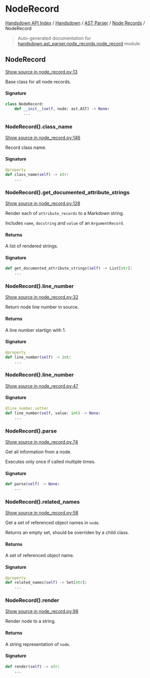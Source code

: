 # NodeRecord

[Handsdown API Index](../../../README.md#handsdown-api-index) /
[Handsdown](../../index.md#handsdown) /
[AST Parser](../index.md#ast-parser) /
[Node Records](./index.md#node-records) /
NodeRecord

> Auto-generated documentation for [handsdown.ast_parser.node_records.node_record](https://github.com/vemel/handsdown/blob/main/handsdown/ast_parser/node_records/node_record.py) module.

## NodeRecord

[Show source in node_record.py:13](https://github.com/vemel/handsdown/blob/main/handsdown/ast_parser/node_records/node_record.py#L13)

Base class for all node records.

#### Signature

```python
class NodeRecord:
    def __init__(self, node: ast.AST) -> None:
        ...
```

### NodeRecord().class_name

[Show source in node_record.py:146](https://github.com/vemel/handsdown/blob/main/handsdown/ast_parser/node_records/node_record.py#L146)

Record class name.

#### Signature

```python
@property
def class_name(self) -> str:
    ...
```

### NodeRecord().get_documented_attribute_strings

[Show source in node_record.py:128](https://github.com/vemel/handsdown/blob/main/handsdown/ast_parser/node_records/node_record.py#L128)

Render each of `attribute_records` to a Markdown string.

Includes `name`, `docstring` and `value` of an `ArgumentRecord`.

#### Returns

A list of rendered strings.

#### Signature

```python
def get_documented_attribute_strings(self) -> List[str]:
    ...
```

### NodeRecord().line_number

[Show source in node_record.py:32](https://github.com/vemel/handsdown/blob/main/handsdown/ast_parser/node_records/node_record.py#L32)

Return node line number in source.

#### Returns

A line number startign with 1.

#### Signature

```python
@property
def line_number(self) -> int:
    ...
```

### NodeRecord().line_number

[Show source in node_record.py:47](https://github.com/vemel/handsdown/blob/main/handsdown/ast_parser/node_records/node_record.py#L47)

#### Signature

```python
@line_number.setter
def line_number(self, value: int) -> None:
    ...
```

### NodeRecord().parse

[Show source in node_record.py:74](https://github.com/vemel/handsdown/blob/main/handsdown/ast_parser/node_records/node_record.py#L74)

Get all information from a node.

Executes only once if called multiple times.

#### Signature

```python
def parse(self) -> None:
    ...
```

### NodeRecord().related_names

[Show source in node_record.py:58](https://github.com/vemel/handsdown/blob/main/handsdown/ast_parser/node_records/node_record.py#L58)

Get a set of referenced object names in `node`.

Returns an empty set, should be overriden by a child class.

#### Returns

A set of referenced object name.

#### Signature

```python
@property
def related_names(self) -> Set[str]:
    ...
```

### NodeRecord().render

[Show source in node_record.py:98](https://github.com/vemel/handsdown/blob/main/handsdown/ast_parser/node_records/node_record.py#L98)

Render node to a string.

#### Returns

A string representation of `node`.

#### Signature

```python
def render(self) -> str:
    ...
```
